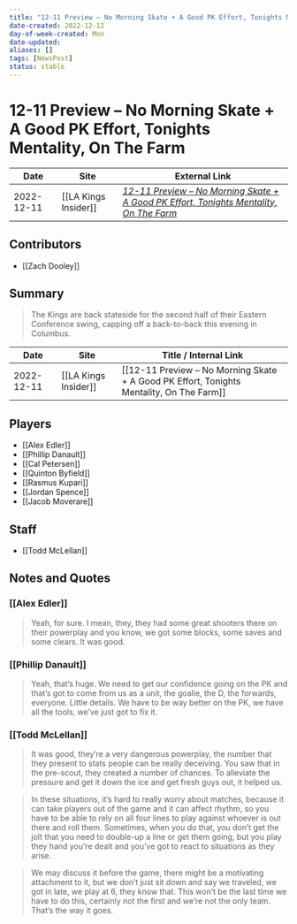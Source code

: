 ```yaml
---
title: "12-11 Preview – No Morning Skate + A Good PK Effort, Tonights Mentality, On The Farm"
date-created: 2022-12-12
day-of-week-created: Mon
date-updated: 
aliases: []
tags: [NewsPost]
status: stable
---
```


# 12-11 Preview – No Morning Skate + A Good PK Effort, Tonights Mentality, On The Farm

| Date       | Site                 | External Link                                                                                                                                                                                                   |
| ---------- | -------------------- | --------------------------------------------------------------------------------------------------------------------------------------------------------------------------------------------------------------- |
| 2022-12-11 | [[LA Kings Insider]] | [*12-11 Preview – No Morning Skate + A Good PK Effort, Tonights Mentality, On The Farm*](https://lakingsinsider.com/2022/12/11/12-11-preview-no-morning-skate-a-good-pk-effort-tonights-mentality-on-the-farm/) |

## Contributors
- [[Zach Dooley]]

## Summary
> The Kings are back stateside for the second half of their Eastern Conference swing, capping off a back-to-back this evening in Columbus.

| Date       | Site                 | Title / Internal Link                                                                    |
| ---------- | -------------------- | ---------------------------------------------------------------------------------------- |
| 2022-12-11 | [[LA Kings Insider]] | [[12-11 Preview – No Morning Skate + A Good PK Effort, Tonights Mentality, On The Farm]] |

## Players
- [[Alex Edler]]
- [[Phillip Danault]]
- [[Cal Petersen]]
- [[Quinton Byfield]]
- [[Rasmus Kupari]]
- [[Jordan Spence]]
- [[Jacob Moverare]]

## Staff
- [[Todd McLellan]]

## Notes and Quotes
### [[Alex Edler]]
> Yeah, for sure. I mean, they, they had some great shooters there on their powerplay and you know, we got some blocks, some saves and some clears. It was good.

### [[Phillip Danault]]
> Yeah, that’s huge. We need to get our confidence going on the PK and that’s got to come from us as a unit, the goalie, the D, the forwards, everyone. Little details. We have to be way better on the PK, we have all the tools, we’ve just got to fix it.

### [[Todd McLellan]]
> It was good, they’re a very dangerous powerplay, the number that they present to stats people can be really deceiving. You saw that in the pre-scout, they created a number of chances. To alleviate the pressure and get it down the ice and get fresh guys out, it helped us.

> In these situations, it’s hard to really worry about matches, because it can take players out of the game and it can affect rhythm, so you have to be able to rely on all four lines to play against whoever is out there and roll them. Sometimes, when you do that, you don’t get the jolt that you need to double-up a line or get them going, but you play they hand you’re dealt and you’ve got to react to situations as they arise.

> We may discuss it before the game, there might be a motivating attachment to it, but we don’t just sit down and say we traveled, we got in late, we play at 6, they know that. This won’t be the last time we have to do this, certainly not the first and we’re not the only team. That’s the way it goes.
